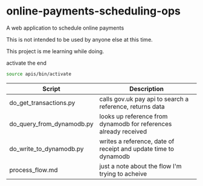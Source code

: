 # online-payments-scheduling-ops
A web application to schedule online payments

This is not intended to be used by anyone else at this time.

This project is me learning while doing.

activate the end
```sh
source apis/bin/activate
```
| Script                    | Description                                                      |
|---------------------------|------------------------------------------------------------------|
|do_get_transactions.py     | calls gov.uk pay api to search a reference, returns data         |
|do_query_from_dynamodb.py  | looks up reference from dynamodb for references already received |
|do_write_to_dynamodb.py    | writes a reference, date of receipt and update time to dynamodb  |
|process_flow.md            | just a note about the flow I'm trying to acheive                 |
